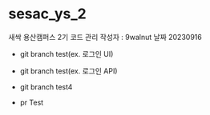 # sesac_ys_2

새싹 용산캠퍼스 2기 코드 관리
작성자 : 9walnut
날짜 20230916

- git branch test(ex. 로그인 UI)
- git branch test(ex. 로그인 API)

- git branch test4

- pr Test
